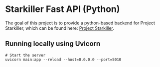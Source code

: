 # Starkiller Fast API (Python)

The goal of this project is to provide a python-based backend for Project Starkiller, which can be found here: [Project Starkiller](https://github.com/johnnybouder/starkiller).

## Running locally using Uvicorn

```
# Start the server
uvicorn main:app --reload --host=0.0.0.0 --port=5010
```
